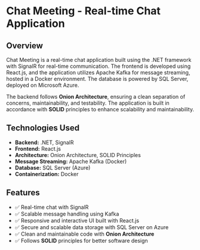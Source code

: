 # Chat Meeting - Real-time Chat Application

## Overview
Chat Meeting is a real-time chat application built using the .NET framework with SignalR for real-time communication. The frontend is developed using React.js, and the application utilizes Apache Kafka for message streaming, hosted in a Docker environment. The database is powered by SQL Server, deployed on Microsoft Azure.

The backend follows **Onion Architecture**, ensuring a clean separation of concerns, maintainability, and testability. The application is built in accordance with **SOLID** principles to enhance scalability and maintainability.

## Technologies Used
- **Backend:** .NET, SignalR
- **Frontend:** React.js
- **Architecture:** Onion Architecture, SOLID Principles
- **Message Streaming:** Apache Kafka (Docker)
- **Database:** SQL Server (Azure)
- **Containerization:** Docker

## Features
- ✅ Real-time chat with SignalR  
- ✅ Scalable message handling using Kafka  
- ✅ Responsive and interactive UI built with React.js  
- ✅ Secure and scalable data storage with SQL Server on Azure  
- ✅ Clean and maintainable code with **Onion Architecture**  
- ✅ Follows **SOLID** principles for better software design  
